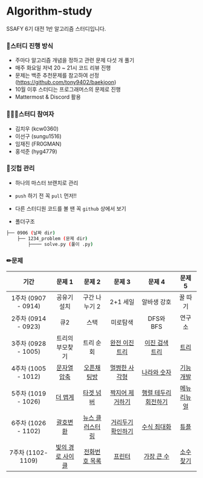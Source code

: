 # Algorithm-study
SSAFY 6기 대전 1반 알고리즘 스터디입니다.


### 📗스터디 진행 방식

- 주마다 알고리즘 개념을 정하고 관련 문제 다섯 개 풀기
- 매주 화요일 저녁 20 ~ 21시 코드 리뷰 진행 
- 문제는 백준 추천문제를 참고하여 선정 (https://github.com/tony9402/baekjoon)
- 10월 이후 스터디는 프로그래머스의 문제로 진행
- Mattermost & Discord 활용



### 👨‍👧‍👧스터디 참여자

- 김치우 (kcw0360)
- 이선구 (sungu1516)
- 임재진 (FR0GMAN)
- 홍석준 (hyg4779)



### 🔧깃헙 관리

-  하나의 마스터 브랜치로 관리
- `push` 하기 전 꼭 `pull` 먼저!!
- 다른 스터디원 코드를 볼 땐 꼭 `github` 상에서 보기

- 폴더구조

```bash
├── 0906 (날짜 dir)
   	├── 1234_problem (문제 dir)
   		├──── solve.py (풀이 .py)
```



### ✏문제

|        기간         |                            문제 1                            |                            문제 2                            |                            문제 3                            |                            문제 4                            |                            문제 5                            |
| :-----------------: | :----------------------------------------------------------: | :----------------------------------------------------------: | :----------------------------------------------------------: | :----------------------------------------------------------: | :----------------------------------------------------------: |
| 1주차 (0907 - 0914) |                         공유기 설치                          |                        구간 나누기 2                         |                           2+1 세일                           |                         알바생 강호                          |                           꿀 따기                            |
| 2주차 (0914 - 0923) |                             큐2                              |                             스택                             |                           미로탐색                           |                          DFS와 BFS                           |                            연구소                            |
| 3주차 (0928 - 1005) |                       트리의 부모찾기                        |                          트리 순회                           |    [완전 이진 트리](https://www.acmicpc.net/problem/9934)    |    [이진 검색 트리](https://www.acmicpc.net/problem/5639)    |         [트리](https://www.acmicpc.net/problem/1068)         |
| 4주차 (1005 - 1012) | [문자열 압축](https://programmers.co.kr/learn/courses/30/lessons/60057) | [오픈채팅방](https://programmers.co.kr/learn/courses/30/lessons/42888) | [멀쩡한 사각형](https://programmers.co.kr/learn/courses/30/lessons/62048) | [나라와 숫자](https://programmers.co.kr/learn/courses/30/lessons/12899) | [기능개발](https://programmers.co.kr/learn/courses/30/lessons/42586) |
| 5주차 (1019 - 1026) | [더 맵게](https://programmers.co.kr/learn/courses/30/lessons/42626) | [타겟 넘버](https://programmers.co.kr/learn/courses/30/lessons/43165) | [짝지어 제거하기](https://programmers.co.kr/learn/courses/30/lessons/12973) | [행렬 테두리 회전하기](https://programmers.co.kr/learn/courses/30/lessons/77485) | [메뉴 리뉴얼](https://programmers.co.kr/learn/courses/30/lessons/72411) |
| 6주차 (1026 - 1102) | [괄호변환](https://programmers.co.kr/learn/courses/30/lessons/60058) | [뉴스 클러스터링](https://programmers.co.kr/learn/courses/30/lessons/17677) | [거리두기 확인하기](https://programmers.co.kr/learn/courses/30/lessons/81302) | [수식 최대화](https://programmers.co.kr/learn/courses/30/lessons/67257) | [튜플](https://programmers.co.kr/learn/courses/30/lessons/64065) |
|  7주차 (1102-1109)  | [빛의 경로 사이클](https://programmers.co.kr/learn/courses/30/lessons/86052) | [전화번호 목록](https://programmers.co.kr/learn/courses/30/lessons/42577) | [프린터](https://programmers.co.kr/learn/courses/30/lessons/42587) | [가장 큰 수](https://programmers.co.kr/learn/courses/30/lessons/42746) | [소수 찾기](https://programmers.co.kr/learn/courses/30/lessons/42839) |

